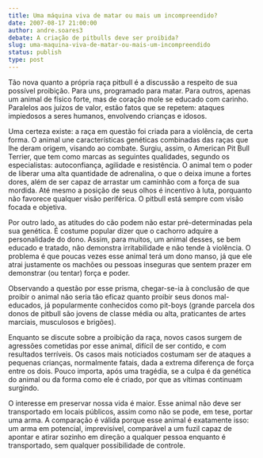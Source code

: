 ```yaml
---
title: Uma máquina viva de matar ou mais um incompreendido?
date: 2007-08-17 21:00:00
author: andre.soares3
debate: A criação de pitbulls deve ser proibida?
slug: uma-maquina-viva-de-matar-ou-mais-um-incompreendido
status: publish 
type: post
---
```


Tão nova quanto a própria raça pitbull é a discussão a respeito de sua possível proibição. Para uns, programado para matar. Para outros, apenas um animal de físico forte, mas de coração mole se educado com carinho. Paralelos aos juízos de valor, estão fatos que se repetem: ataques impiedosos a seres humanos, envolvendo crianças e idosos. 


Uma certeza existe: a raça em questão foi criada para a violência, de certa forma. O animal une características genéticas combinadas das raças que lhe deram origem, visando ao combate. Surgiu, assim, o American Pit Bull Terrier, que tem como marcas as seguintes qualidades, segundo os especialistas: autoconfiança, agilidade e resistência. O animal tem o poder de liberar uma alta quantidade de adrenalina, o que o deixa imune a fortes dores, além de ser capaz de arrastar um caminhão com a força de sua mordida. Até mesmo a posição de seus olhos é incentivo à luta, porquanto não favorece qualquer visão periférica. O pitbull está sempre com visão focada e objetiva. 


Por outro lado, as atitudes do cão podem não estar pré-determinadas pela sua genética. É costume popular dizer que o cachorro adquire a personalidade do dono. Assim, para muitos, um animal desses, se bem educado e tratado, não demonstra irritabilidade e não tende à violência. O problema é que poucas vezes esse animal terá um dono manso, já que ele atrai justamente os machões ou pessoas inseguras que sentem prazer em demonstrar (ou tentar) força e poder.


Observando a questão por esse prisma, chegar-se-ia à conclusão de que proibir o animal não seria tão eficaz quanto proibir seus donos mal-educados, já popularmente conhecidos como pit-boys (grande parcela dos donos de pitbull são jovens de classe média ou alta, praticantes de artes marciais, musculosos e brigões).


Enquanto se discute sobre a proibição da raça, novos casos surgem de agressões cometidas por esse animal, difícil de ser contido, e com resultados terríveis. Os casos mais noticiados costumam ser de ataques a pequenas crianças, normalmente fatais, dada a extrema diferença de força entre os dois. Pouco importa, após uma tragédia, se a culpa é da genética do animal ou da forma como ele é criado, por que as vítimas continuam surgindo.


O interesse em preservar nossa vida é maior. Esse animal não deve ser transportado em locais públicos, assim como não se pode, em tese, portar uma arma. A comparação é válida porque esse animal é exatamente isso: um arma em potencial, imprevisível, comparável a um fuzil capaz de apontar e atirar sozinho em direção a qualquer pessoa enquanto é transportado, sem qualquer possibilidade de controle. 


